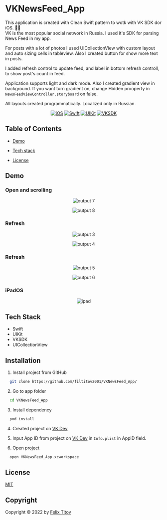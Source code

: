 # VKNewsFeed_App

This application is created with Clean Swift pattern to wotk with VK SDK dor iOS. 📰📱 <br />
VK is the most popular social network in Russia. I used it's SDK for parsing News Feed in my app. <br />

For posts with a lot of photos I used UICollectionView with custom layout and auto sizing cells in tableview.
Also I created button for show more text in posts.

I added refresh control to update feed, and label in bottom refresh controll, to show post's count in feed.

Application supports light and dark mode. Also I created gradient view in background. 
If you want turn gradient on, change Hidden prooperty in ```NewsFeedViewController.storyboard``` on false.

All layouts created programmatically.
Localized only in Russian.

<div align="center">
  
  [![iOS](https://img.shields.io/badge/iOS-15.5-blue)](https://www.apple.com/ru/ios/ios-15/)
  [![Swift](https://img.shields.io/badge/Swift-5.5-orange)](https://developer.apple.com/documentation/swift)
  [![UIKit](https://img.shields.io/badge/UIKit-%20LTS-yellowgreen)](https://developer.apple.com/documentation/uikit)
  [![VKSDK](https://img.shields.io/static/v1?label=VKSDK&message=1.6.2&color=blue)](https://github.com/VKCOM/vk-ios-sdk)
  
</div>

## Table of Contents

- [Demo](#demo)

- [Tech stack](#tech-stack)

- [License](#copyright)

## Demo
### Open and scrolling
<div align="center">

![output 7](https://user-images.githubusercontent.com/56549889/182606681-dc30c1aa-5b6f-42dc-89e4-202c5c5f75f6.gif)

![output 8](https://user-images.githubusercontent.com/56549889/182607473-76e1ddac-cc62-4d56-b548-220a0a0e12cc.gif)

</div>

### Refresh
<div align="center">

![output 3](https://user-images.githubusercontent.com/56549889/182603667-15375dca-8773-476a-b334-c50a4af9324d.gif)

![output 4](https://user-images.githubusercontent.com/56549889/182603700-3454c69b-7d3d-45aa-9b69-489bf9c03c33.gif)

</div>

### Refresh
<div align="center">

![output 5](https://user-images.githubusercontent.com/56549889/182603922-d2222e5b-f2c8-4b3d-a613-4ed664391f38.gif)

![output 6](https://user-images.githubusercontent.com/56549889/182603945-e244fa3e-813c-4987-a6e0-751de0e95fd0.gif)

</div>

### iPadOS
<div align="center">

![ipad](https://user-images.githubusercontent.com/56549889/182607160-48439a79-066d-4080-9114-54e6281a4c9d.png)

</div>

## Tech Stack

* Swift
* UIKit
* VKSDK
* UICollectionView

## Installation

1. Install project from GitHub

```bash
  git clone https://github.com/filtitov2001/VKNewsFeed_App/
```
2. Go to app folder
```bash
  cd VKNewsFeed_App
```
3. Install dependency 
```bash
  pod install
```
4. Created project on [VK Dev](https://vk.com/dev)

5. Input App ID from project on [VK Dev](https://vk.com/dev) in ```Info.plist``` in AppID field.

6. Open project
```bash
  open VKNewsFeed_App.xcworkspace
```

## License

[MIT](https://choosealicense.com/licenses/mit/)

## Copyright

Copyright © 2022 by [Felix Titov](https://github.com/filtitov2001)
